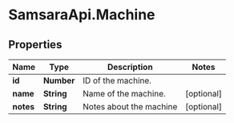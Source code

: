 # SamsaraApi.Machine

## Properties
Name | Type | Description | Notes
------------ | ------------- | ------------- | -------------
**id** | **Number** | ID of the machine. | 
**name** | **String** | Name of the machine. | [optional] 
**notes** | **String** | Notes about the machine | [optional] 


